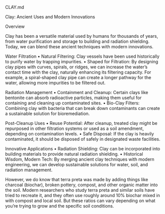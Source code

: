 CLAY.md

Clay: Ancient Uses and Modern Innovations

Overview

Clay has been a versatile material used by humans for thousands of years, from water purification and storage to building and radiation shielding. Today, we can blend these ancient techniques with modern innovations.

Water Filtration
	•	Natural Filtering: Clay vessels have been used historically to purify water by trapping impurities.
	•	Shaped for Filtration: By designing clay pipes with curves, spirals, or ridges, we can increase the water’s contact time with the clay, naturally enhancing its filtering capacity. For example, a spiral-shaped clay pipe can create a longer pathway for the water, allowing more impurities to be filtered out.

Radiation Management
	•	Containment and Cleanup: Certain clays like bentonite can absorb radioactive particles, making them useful for containing and cleaning up contaminated sites.
	•	Bio-Clay Filters: Combining clay with bacteria that can break down contaminants can create a sustainable solution for bioremediation.

Post-Cleanup Uses
	•	Reuse Potential: After cleanup, treated clay might be repurposed in other filtration systems or used as a soil amendment, depending on contamination levels.
	•	Safe Disposal: If the clay is heavily contaminated, it should be disposed of safely in designated waste facilities.

Innovative Applications
	•	Radiation Shielding: Clay can be incorporated into building materials to provide natural radiation shielding.
	•	Historical Wisdom, Modern Tech: By merging ancient clay techniques with modern engineering, we can develop sustainable solutions for water, soil, and radiation management.


However, we do know that terra preta was made by adding things like charcoal (biochar), broken pottery, compost, and other organic matter into the soil. Modern researchers who study terra preta and similar soils have tried to recreate it, and they often use roughly around 10% biochar mixed in with compost and local soil. But these ratios can vary depending on what you’re trying to grow and the specific soil conditions.
